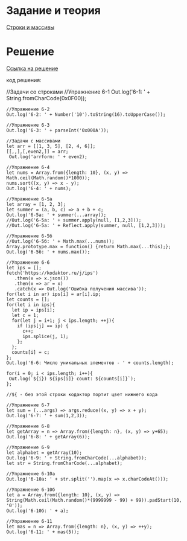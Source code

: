 # Задание и теория

[Строки и массивы](http://kodaktor.ru/strings_arrays2018.pdf)

# Решение

[Ссылка на решение](https://kodaktor.ru/?!=71aec26_ffd76)

код решения:

//Задачи со строками
    //Упражнение 6-1
    Out.log('6-1: ' + String.fromCharCode(0x0F00));

    //Упражнение 6-2
    Out.log('6-2: ' + Number('10').toString(16).toUpperCase());

    //Упражнение 6-3
    Out.log('6-3: ' + parseInt('0x000A'));

    //Задачи с массивами
    let arr = [[1, 3, 5], [2, 4, 6]];
    [[,,],[,even2,]] = arr; 
     Out.log('arrform: ' + even2);

    //Упражнение 6-4
    let nums = Array.from({length: 10}, (x, y) => 								Math.ceil(Math.random()*1000));
    nums.sort((x, y) => x - y);
    Out.log('6-4: ' + nums);

    //Упражнение 6-5a	
    let array = [1, 2, 3];
    let summer = (a, b, c) => a + b + c;
    Out.log('6-5a: ' + summer(...array));
    //Out.log('6-5a: ' + summer.apply(null, [1,2,3]));
    //Out.log('6-5a: ' + Reflect.apply(summer, null, [1,2,3]));

    //Упражнение 6-5б
    //Out.log('6-5б: ' + Math.max(...nums));
    Array.prototype.max = function() {return Math.max(...this);};
    Out.log('6-5б: ' + nums.max());

    //Упражнение 6-6
    let ips = [];
    fetch('https://kodaktor.ru/j/ips')
       .then(x => x.json())
       .then(x => ar = x)
       .catch(x => Out.log('Ошибка получения массива'));
    for(let i in ar) ips[i] = ar[i].ip;
    let counts = [];
    for(let i in ips){
      let ip = ips[i];
      let c = 1;
      for(let j = i+1; j < ips.length; ++j){
        if (ips[j] == ip) {
          c++;
          ips.splice(j, 1);
        };
      };
      counts[i] = c;
    }; 
    Out.log('6-6: Число уникальных элементов - ' + counts.length);
    
 	for(i = 0; i < ips.length; i++){
   	 Out.log(`${i}) ${ips[i]} count: ${counts[i]}`);
	}; 

	//${ - без этой строки кодактор портит цвет нижнего кода

	//Упражнение 6-7
	let sum = (...args) => args.reduce((x, y) => x + y);
	Out.log('6-7: ' + sum(1,2,3));

	//Упражнение 6-8
    let getArray = n => Array.from({length: n}, (x, y) => y+65);
	Out.log('6-8: ' + getArray(6));

	//Упражнение 6-9
	let alphabet = getArray(10);
	Out.log('6-9: ' + String.fromCharCode(...alphabet));
	let str = String.fromCharCode(...alphabet);
	
	//Упражнение 6-10a
	Out.log('6-10a: ' + str.split('').map(x => x.charCodeAt()));
	
	//Упражнение 6-10б
    let a = Array.from({length: 10}, (x, y) => 									String(Math.ceil(Math.random()*(9999999 - 99) + 99)).padStart(10, '0'));
	Out.log('6-10б: ' + a);

	//Упражнение 6-11
	let mas = n => Array.from({length: n}, (x, y) => ++y);
	Out.log('6-11: ' + mas(5));
